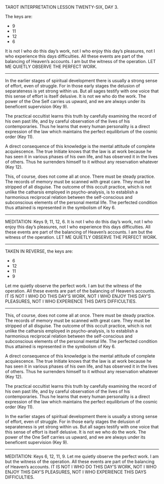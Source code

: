 TAROT INTERPRETATION
LESSON TWENTY-SIX, DAY 3.

The keys are:

-  9
- 11
- 12
-  6

It is not I who do this day’s work, not I who enjoy this day’s pleasures, not I who experience this days difficulties. All these events are part of the balancing of Heaven’s accounts. I am but the witness of the operation. LET ME QUIETLY OBSERVE THE PERFECT WORK.

---

In the earlier stages of spiritual development there is usually a strong sense of effort, even of struggle. For in those early stages the delusion of separateness is yet strong within us. But all sages testify with one voice that this sense of effort is itself delusive. It is not we who do the work. The power of the One Self carries us upward, and we are always under its beneficent supervision (Key 9).

The practical occultist learns this truth by carefully examining the record of his own past life, and by careful observation of the lives of his contemporaries. Thus he learns that every human personality is a direct expression of the law which maintains the perfect equilibrium of the cosmic order (Key 11).

A direct consequence of this knowledge is the mental attitude of complete acquiescence. The true Initiate knows that the law is at work because he has seen it in various phases of his own life, and has observed it in the lives of others. Thus he surrenders himself to it without any reservation whatever (Key 12).

This, of course, does not come all at once. There must be steady practice. The records of memory must be scanned with great care. They must be stripped of all disguise. The outcome of this occult practice, which is not unlike the catharsis employed in psycho-analysis, is to establish a harmonious reciprocal relation between the self-conscious and subconscious elements of the personal mental life. The perfected condition thus attained is represented in the symbolism of Key 6.

---

MEDITATION: Keys 9, 11, 12, 6. It is not I who do this day’s work, not I who enjoy this day’s pleasures, not I who experience this days difficulties. All these events are part of the balancing of Heaven’s accounts. I am but the witness of the operation. LET ME QUIETLY OBSERVE THE PERFECT WORK.

---

TAKEN IN REVERSE, the keys are:

-  6
- 12
- 11
-  9

Let me quietly observe the perfect work. I am but the witness of the operation. All these events are part of the balancing of Heaven’s accounts. IT IS NOT I WHO DO THIS DAY’S WORK, NOT I WHO ENJOY THIS DAY’S PLEASURES, NOT I WHO EXPERIENCE THIS DAYS DIFFICULTIES.

---

This, of course, does not come all at once. There must be steady practice. The records of memory must be scanned with great care. They must be stripped of all disguise. The outcome of this occult practice, which is not unlike the catharsis employed in psycho-analysis, is to establish a harmonious reciprocal relation between the self-conscious and subconscious elements of the personal mental life. The perfected condition thus attained is represented in the symbolism of Key 6.

A direct consequence of this knowledge is the mental attitude of complete acquiescence. The true Initiate knows that the law is at work because he has seen it in various phases of his own life, and has observed it in the lives of others. Thus he surrenders himself to it without any reservation whatever (Key 12).

The practical occultist learns this truth by carefully examining the record of his own past life, and by careful observation of the lives of his contemporaries. Thus he learns that every human personality is a direct expression of the law which maintains the perfect equilibrium of the cosmic order (Key 11).

In the earlier stages of spiritual development there is usually a strong sense of effort, even of struggle. For in those early stages the delusion of separateness is yet strong within us. But all sages testify with one voice that this sense of effort is itself delusive. It is not we who do the work. The power of the One Self carries us upward, and we are always under its beneficent supervision (Key 9).

---

MEDITATION: Keys 6, 12, 11, 9. Let me quietly observe the perfect work. I am but the witness of the operation. All these events are part of the balancing of Heaven’s accounts. IT IS NOT I WHO DO THIS DAY’S WORK, NOT I WHO ENJOY THIS DAY’S PLEASURES, NOT I WHO EXPERIENCE THIS DAYS DIFFICULTIES.
